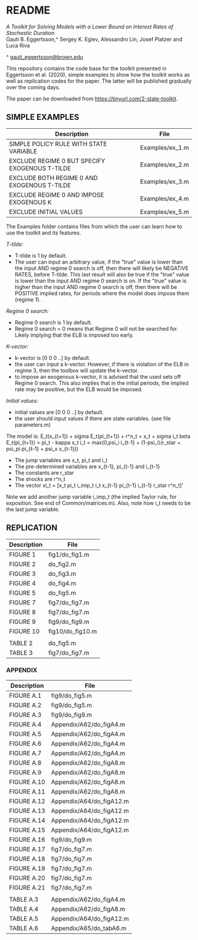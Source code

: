 # README

*A Toolkit for Solving Models with a Lower Bound on Interest Rates of Stochastic Duration*  
Gauti B. Eggertsson,^ Sergey K. Egiev, Alessandro Lin, Josef Platzer and Luca Riva  

^ gauti_eggertsson@brown.edu  

This repository contains the code base for the toolkit presented in Eggertsson et al. (2020), simple examples to show how the toolkit works as well as replication codes for the paper. The latter will be published gradually over the coming days.  


The paper can be downloaded from https://tinyurl.com/2-state-toolkit.


## SIMPLE EXAMPLES

| Description  | File |
| -- | -- |
| SIMPLE POLICY RULE WITH STATE VARIABLE | Examples/ex_1.m   |
| EXCLUDE REGIME 0 BUT SPECIFY EXOGENOUS T-TILDE | Examples/ex_2.m |
| EXCLUDE BOTH REGIME 0 AND EXOGENOUS T-TILDE | Examples/ex_3.m |
| EXCLUDE REGIME 0 AND IMPOSE EXOGENOUS K | Examples/ex_4.m |
| EXCLUDE INITIAL VALUES | Examples/ex_5.m |

The Examples folder contains files from which the user can learn how to use the toolkit and its features.

*T-tilde:*
- T-tilde is 1 by default.
- The user can input an arbitrary value, if the "true" value is lower than the input AND regime 0 search is off, then there will likely be NEGATIVE RATES, before T-tilde. This last result will also be true if the "true" value is lower than the input AND regime 0 search is on. If the "true" value is higher than the input AND regime 0 search is off, then there will be POSITIVE implied rates, for periods where the model does impose them (regime 1).

*Regime 0 search:*
- Regime 0 search is 1 by default.
- Regime 0 search = 0 means that Regime 0 will not be searched for. Likely implying that the ELB is imposed too early.

*K-vector:*
- k-vector is [0 0 0 ..]  by default.
- the user can input a k-vector. However, if there is violation of the ELB in regime 3, then the toolbox will update the k-vector.
- to impose an exogenous k-vector, it is advised that the used sets off Regime 0 search. This also implies that in the initial periods, the implied rate may be positive, but the ELB would be imposed.

*Initial values:*
- initial values are [0 0 0 ..]  by default.
- the user should input values if there are state variables. (see file parameters.m)

The model is:
E_t(x_{t+1}) + sigma E_t(pi_{t+1}) + r^n_t = x_t + sigma i_t
beta E_t(pi_{t+1}) = pi_t - kappa x_t
i_t = max(0,psi_i i_{t-1} + (1-psi_i)(r_star + psi_pi pi_{t-1} + psi_x x_{t-1}))

- The jump variables are x_t, pi_t and i_t
- The pre-determined variables are x_{t-1}, pi_{t-1} and i_{t-1}
- The constants are r_star
- The shocks are r^n_t
- The vector xi_t = [x_t pi_t i_imp_t i_t x_{t-1} pi_{t-1} i_{t-1} r_star r^n_t]'

Note we add another jump variable i_imp_t (the implied Taylor rule, for exposition. See end of Common/matrices.m). Also, note how i_t needs to be the last jump variable.

## REPLICATION

| Description  | File             |
| --           | --               | 
| FIGURE  1    | fig1/do_fig1.m   |  
| FIGURE  2    | do_fig2.m        |
| FIGURE  3    | do_fig3.m        |
| FIGURE  4    | do_fig4.m        |
| FIGURE  5    | do_fig5.m        |
| FIGURE  7    | fig7/do_fig7.m   | 
| FIGURE  8    | fig7/do_fig7.m   |
| FIGURE  9    | fig9/do_fig9.m   |  
| FIGURE 10    | fig10/do_fig10.m |
|              |                  |
| TABLE   2    | do_fig5.m        |
| TABLE   3    | fig7/do_fig7.m   |

### APPENDIX

| Description | File                     |
| --          | --                       |
| FIGURE A.1  | fig9/do_fig5.m           |
| FIGURE A.2  | fig9/do_fig5.m           |
| FIGURE A.3  | fig9/do_fig9.m           |
| FIGURE A.4  | Appendix/A62/do_figA4.m  |
| FIGURE A.5  | Appendix/A62/do_figA4.m  |
| FIGURE A.6  | Appendix/A62/do_figA4.m  |
| FIGURE A.7  | Appendix/A62/do_figA4.m  |
| FIGURE A.8  | Appendix/A62/do_figA8.m  |
| FIGURE A.9  | Appendix/A62/do_figA8.m  |
| FIGURE A.10 | Appendix/A62/do_figA8.m  |
| FIGURE A.11 | Appendix/A62/do_figA8.m  |
| FIGURE A.12 | Appendix/A64/do_figA12.m |
| FIGURE A.13 | Appendix/A64/do_figA12.m |
| FIGURE A.14 | Appendix/A64/do_figA12.m |
| FIGURE A.15 | Appendix/A64/do_figA12.m |
| FIGURE A.16 | fig9/do_fig9.m           | 
| FIGURE A.17 | fig7/do_fig7.m           |
| FIGURE A.18 | fig7/do_fig7.m           |
| FIGURE A.19 | fig7/do_fig7.m           |
| FIGURE A.20 | fig7/do_fig7.m           |
| FIGURE A.21 | fig7/do_fig7.m           |
|             |                          |
| TABLE A.3   | Appendix/A62/do_figA4.m  |
| TABLE A.4   | Appendix/A62/do_figA8.m  |
| TABLE A.5   | Appendix/A64/do_figA12.m |
| TABLE A.6   | Appendix/A65/do_tabA6.m  |
